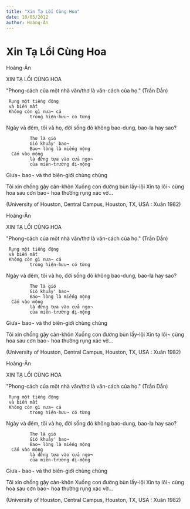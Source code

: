```yaml
---
title: "Xin Tạ Lổi Cùng Hoa"
date: 10/05/2012
author: Hoàng-Ân
---
```


# Xin Tạ Lổi Cùng Hoa

Hoàng-Ân



XIN TẠ LỔI CÙNG HOA

"Phong-cách của một nhà văn/thơ
   là văn-cách của họ." (Trần Dần)


     Rụng một tiếng động
     và biến mất
     Không còn gì nưa¬ cả
             trong hiện-hưu¬ có từng
Ngày và đêm, tôi và họ, đời sống đó
không bao-dung, bao-la hay sao?

             Thơ là gió
             Gió khuây' bao¬
             Bao¬ lòng là miếng mộng
      Cắn vào mộng
             là đứng tựa vào cửa ngo¬
             của miên-trường dị-mộng
Giưa¬ bao¬ và thơ
biên-giới chùng chùng

Tôi xin chống gậy càn-khôn
Xuống con đường bùn lầy-lội
Xin tạ lôi¬ cùng hoa
             sau cơn bao¬
             hoa thường rụng
             xác vờ...

(University of Houston, Central Campus,
 Houston, TX, USA : Xuân 1982)

Hoàng-Ân



XIN TẠ LỔI CÙNG HOA

"Phong-cách của một nhà văn/thơ
   là văn-cách của họ." (Trần Dần)


     Rụng một tiếng động
     và biến mất
     Không còn gì nưa¬ cả
             trong hiện-hưu¬ có từng
Ngày và đêm, tôi và họ, đời sống đó
không bao-dung, bao-la hay sao?

             Thơ là gió
             Gió khuây' bao¬
             Bao¬ lòng là miếng mộng
      Cắn vào mộng
             là đứng tựa vào cửa ngo¬
             của miên-trường dị-mộng
Giưa¬ bao¬ và thơ
biên-giới chùng chùng

Tôi xin chống gậy càn-khôn
Xuống con đường bùn lầy-lội
Xin tạ lôi¬ cùng hoa
             sau cơn bao¬
             hoa thường rụng
             xác vờ...

(University of Houston, Central Campus,
 Houston, TX, USA : Xuân 1982)

Hoàng-Ân



XIN TẠ LỔI CÙNG HOA

"Phong-cách của một nhà văn/thơ
   là văn-cách của họ." (Trần Dần)


     Rụng một tiếng động
     và biến mất
     Không còn gì nưa¬ cả
             trong hiện-hưu¬ có từng
Ngày và đêm, tôi và họ, đời sống đó
không bao-dung, bao-la hay sao?

             Thơ là gió
             Gió khuây' bao¬
             Bao¬ lòng là miếng mộng
      Cắn vào mộng
             là đứng tựa vào cửa ngo¬
             của miên-trường dị-mộng
Giưa¬ bao¬ và thơ
biên-giới chùng chùng

Tôi xin chống gậy càn-khôn
Xuống con đường bùn lầy-lội
Xin tạ lôi¬ cùng hoa
             sau cơn bao¬
             hoa thường rụng
             xác vờ...

(University of Houston, Central Campus,
 Houston, TX, USA : Xuân 1982)
